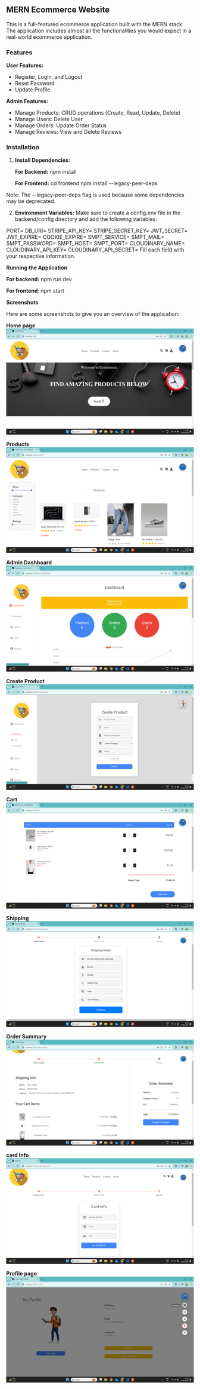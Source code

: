 ## MERN Ecommerce Website
This is a full-featured ecommerce application built with the MERN stack. The application includes almost all the functionalities you would expect in a real-world ecommerce application.

### Features
**User Features:**
- Register, Login, and Logout
- Reset Password
- Update Profile

**Admin Features:**
- Manage Products: CRUD operations (Create, Read, Update, Delete)
- Manage Users: Delete User
- Manage Orders: Update Order Status
- Manage Reviews: View and Delete Reviews

### Installation
1. **Install Dependencies:**

   **For Backend:**
    npm install

   **For Frontend:**
    cd frontend     npm install --legacy-peer-deps

Note: The --legacy-peer-deps flag is used because some dependencies may be deprecated.

2. **Environment Variables:**
Make sure to create a config.env file in the backend/config directory and add the following variables:

PORT=
DB_URI=
STRIPE_API_KEY=
STRIPE_SECRET_KEY=
JWT_SECRET=
JWT_EXPIRE=
COOKIE_EXPIRE=
SMPT_SERVICE=
SMPT_MAIL=
SMPT_PASSWORD=
SMPT_HOST=
SMPT_PORT=
CLOUDINARY_NAME=
CLOUDINARY_API_KEY=
CLOUDINARY_API_SECRET=
Fill each field with your respective information.

**Running the Application** 

**For backend:**
npm run dev

**For frontend**:
npm start

**Screenshots**

Here are some screenshots to give you an overview of the application:

**Home page**
![Screenshot1](<Screenshot (62).png>)

**Products**
![Screenshot2](<Screenshot (63).png>)

**Admin Dashboard**
![Screenshot7](<Screenshot (72).png>)

**Create Product**
![Screenshot6](<Screenshot (73).png>) 

**Cart**
![Screenshot5](<Screenshot (64).png>)

**Shipping**
![Screenshot4](<Screenshot (65).png>) 

**Order Summary**
![Screenshot3](<Screenshot (66).png>)

**card Info**
![Screenshot10](<Screenshot (67).png>)

**Profile page**
![Screenshot8](<Screenshot (71).png>) 
